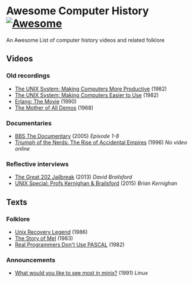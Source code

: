 # Awesome Computer History [![Awesome](https://cdn.rawgit.com/sindresorhus/awesome/d7305f38d29fed78fa85652e3a63e154dd8e8829/media/badge.svg)](https://github.com/sindresorhus/awesome)

An Awesome List of computer history videos and related folklore

## Videos

### Old recordings

- [The UNIX System: Making Computers More Productive](https://www.youtube.com/watch?v=tc4ROCJYbm0) (1982)
- [The UNIX System: Making Computers Easier to Use](https://www.youtube.com/watch?v=XvDZLjaCJuw) (1982)
- [Erlang: The Movie](https://www.youtube.com/watch?v=xrIjfIjssLE) (1990)
- [The Mother of All Demos](https://www.youtube.com/watch?v=yJDv-zdhzMY) (1968)

### Documentaries

- [BBS The Documentary](https://www.youtube.com/playlist?list=PLgE-9Sxs2IBVgJkY-1ZMj0tIFxsJ-vOkv) (2005) _Episode 1-8_
- [Triumph of the Nerds: The Rise of Accidental Empires](https://en.wikipedia.org/wiki/Triumph_of_the_Nerds) (1996) _No video online_

### Reflective interviews

- [The Great 202 Jailbreak](https://www.youtube.com/watch?v=CVxeuwlvf8w) (2013) _David Brailsford_
- [UNIX Special: Profs Kernighan & Brailsford](https://www.youtube.com/watch?v=vT_J6xc-Az0) (2015) _Brian Kernighan_

## Texts

### Folklore

- [Unix Recovery Legend](http://www.ee.ryerson.ca/~elf/hack/recovery.html) (1986)
- [The Story of Mel](http://www.catb.org/jargon/html/story-of-mel.html) (1983)
- [Real Programmers Don't Use PASCAL](http://web.mit.edu/humor/Computers/real.programmers) (1982)

### Announcements

- [What would you like to see most in minix?](https://groups.google.com/forum/#!topic/comp.os.minix/dlNtH7RRrGA%5B1-25%5D) (1991) _Linux_
